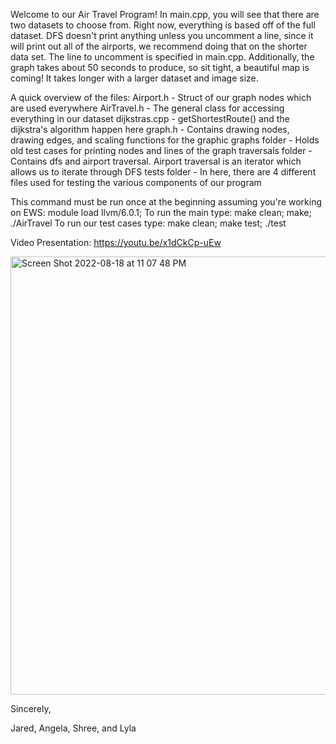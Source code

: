 Welcome to our Air Travel Program!
In main.cpp, you will see that there are two datasets to choose from. Right now, everything is based off of the full dataset. 
DFS doesn't print anything unless you uncomment a line, since it will print out all of the airports, we recommend doing that on the shorter data set. The line to uncomment is specified in main.cpp. Additionally, the graph takes about 50 seconds to produce, so sit tight, a beautiful map is coming! It takes longer with a larger dataset and image size. 

A quick overview of the files:
Airport.h - Struct of our graph nodes which are used everywhere
AirTravel.h - The general class for accessing everything in our dataset
dijkstras.cpp - getShortestRoute() and the dijkstra's algorithm happen here
graph.h - Contains drawing nodes, drawing edges, and scaling functions for the graphic
graphs folder - Holds old test cases for printing nodes and lines of the graph
traversals folder - Contains dfs and airport traversal. Airport traversal is an iterator which allows us to iterate through DFS
tests folder - In here, there are 4 different files used for testing the various components of our program

This command must be run once at the beginning assuming you're working on EWS: module load llvm/6.0.1;
To run the main type:  make clean; make; ./AirTravel
To run our test cases type: make clean; make test; ./test

Video Presentation:
https://youtu.be/x1dCkCp-uEw

<img width="701" alt="Screen Shot 2022-08-18 at 11 07 48 PM" src="https://user-images.githubusercontent.com/77509822/185541676-9e8b00f0-e0b1-4b97-aa17-47d4581e7869.png">

Sincerely, 

Jared, Angela, Shree, and Lyla


